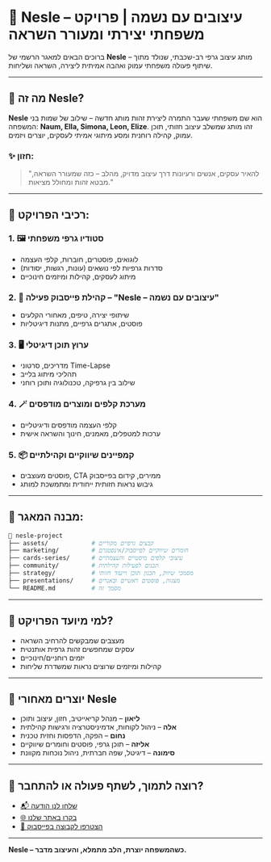 # 🌟 Nesle – עיצובים עם נשמה | פרויקט משפחתי יצירתי ומעורר השראה

ברוכים הבאים למאגר הרשמי של **Nesle** – מותג עיצוב גרפי רב-שכבתי, שנולד מתוך שיתוף פעולה משפחתי עמוק ואהבה אמיתית ליצירה, השראה ושליחות.

---

## 🧬 מה זה Nesle?

**Nesle** הוא שם משפחתי שעבר התמרה ליצירת זהות מותג חדשה – שילוב של שמות בני המשפחה: **Naum, Ella, Simona, Leon, Elize**.
זהו מותג שמשלב עיצוב חזותי, תוכן עמוק, קהילה רוחנית ומסע מיתוגי אמיתי לעסקים, יוצרים ויזמים.

### ✨ חזון:

> "להאיר עסקים, אנשים ורעיונות דרך עיצוב מדויק, מהלב – כזה שמעורר השראה, מבטא זהות ומחולל מציאות."

---

## 🧩 רכיבי הפרויקט:

### 1. 🖼️ סטודיו גרפי משפחתי

* לוגואים, פוסטרים, חוברות, קלפי העצמה
* סדרות גרפיות לפי נושאים (עונות, רגשות, יסודות)
* מיתוג לעסקים, קהילות ומיזמים חינוכיים

### 2. 💬 קהילת פייסבוק פעילה – "Nesle – עיצובים עם נשמה"

* שיתופי יצירה, טיפים, מאחורי הקלעים
* פוסטים, אתגרים גרפיים, מתנות דיגיטליות

### 3. 🖥️ ערוץ תוכן דיגיטלי

* מדריכים, סרטוני Time-Lapse
* תהליכי מיתוג בלייב
* שילוב בין גרפיקה, טכנולוגיה ותוכן רוחני

### 4. 🪄 מערכת קלפים ומוצרים מודפסים

* קלפי העצמה מודפסים ודיגיטליים
* ערכות למטפלים, מאמנים, חינוך והשראה אישית

### 5. 📦 קמפיינים שיווקיים וקהילתיים

* פוסטים מעוצבים, CTA ממירים, קידום בפייסבוק
* גיבוש נראות חזותית ייחודית ומתמשכת למותג

---

## 📂 מבנה המאגר:

```bash
📁 nesle-project
├── assets/            # קבצים גרפיים מקוריים
├── marketing/         # חומרים שיווקיים לפייסבוק/אינסטגרם
├── cards-series/      # עיצובי קלפים מיסטיים והעצמתיים
├── community/         # תכנים לפעילות קהילתית
├── strategy/          # מסמכי שיווק, תכנון תוכן וייעוד חזותי
├── presentations/     # מצגות, פוסטים ראשיים ובאנרים
└── README.md          # מסמך זה
```

---

## 📣 למי מיועד הפרויקט?

* מעצבים שמבקשים להרחיב השראה
* עסקים שמחפשים זהות גרפית אותנטית
* יזמים רוחניים/חינוכיים
* קהילות ומיזמים שרוצים נראות שמשדרת שליחות

---

## 📌 יוצרים מאחורי Nesle

* **ליאון** – מנהל קריאייטיב, חזון, עיצוב ותוכן
* **אלה** – ניהול לקוחות, אדמיניסטרציה ורגישות קהילתית
* **נחום** – הפקה, הדפסות וחזית טכנית
* **אליזה** – תוכן גרפי, פוסטים וחומרים שיווקיים
* **סימונה** – דיגיטל, שפה חברתית, ניהול נוכחות מקוונת

---

## 🧭 רוצה לתמוך, לשתף פעולה או להתחבר?

* [📬 שלחו לנו הודעה](mailto:your@email.com)
* [🌐 בקרו באתר שלנו](https://AnLoMinus.github.io/Nesle)
* [📘 הצטרפו לקבוצה בפייסבוק](https://www.facebook.com/profile.php?id=61575977797653)

---

**Nesle – כשהמשפחה יוצרת, הלב מתמלא, והעיצוב מדבר.**
